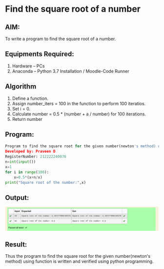 # Find the square root of a number

## AIM:
To write a program to find the square root of a number.

## Equipments Required:
1. Hardware – PCs
2. Anaconda – Python 3.7 Installation / Moodle-Code Runner

## Algorithm
1. Define a function.
2. Assign number_iters = 100 in the function to perform 100 iteratios.
3. Set i = 0.
4. Calculate  number = 0.5 * (number + a / number) for 100 iterations.
5. Return number

## Program:
```python
Program to find the square root for the given number(newton's method) using function.
Developed by: Praveen D
RegisterNumber: 212222240076
n=int(input())
x=1
for i in range(100):
    x=0.5*(x+n/x)
print("Square root of the number:",x)
```
## Output:
![gcd of two number](gcd1.png)


## Result:
Thus the program to find the square root for the given number(newton's method) using function is written and verified using python programming.
